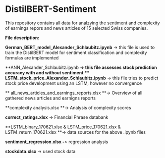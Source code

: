 # DistilBERT-Sentiment

This repository contains all data for analzying the sentiment and complexity of earnings repors and news articles of 15 selected Swiss companies.

**File description:**

**German_BERT_model_Alexander_Schlaubitz.ipynb** -> this file is used to train the DistilBERT model for sentiment classification and complexity formulas are implemented

**ANN_Alexander_Schlaubitz.ipynb **-> this file assesses stock prediction accuracy with and without sentiment
**
LSTM_stock_price_Alexander_Schlaubitz.ipynb** -> this file tries to predict stock price development using an LSTM, however no convergence

**
all_news_articles_and_earnings_reports.xlsx **-> Overview of all gathered news articles and earnigns reports

**complexity analysis.xlsx **-> Analysis of complexity scores

**correct_ratings.xlsx** -> Financial Phrase databank

**LSTM_binary_170621.xlsx & LSTM_price_170621.xlsx & LSTM_return_170621.xlsx **-> data sources for the above .ipynb files

**sentiment_regression.xlsx -**> regression analysis

**stockdata.xlsx** -> used stock data
